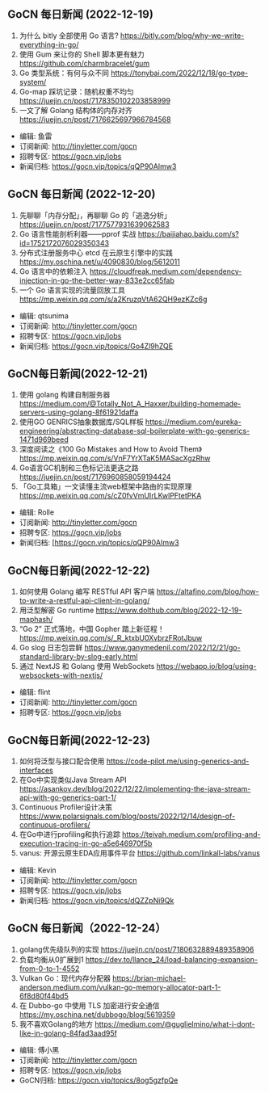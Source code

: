 ## GoCN 每日新闻 (2022-12-19)

1. 为什么 bitly 全部使用 Go 语言? https://bitly.com/blog/why-we-write-everything-in-go/
2. 使用 Gum 来让你的 Shell 脚本更有魅力 https://github.com/charmbracelet/gum
3. Go 类型系统：有何与众不同 https://tonybai.com/2022/12/18/go-type-system/
4. Go-map 踩坑记录：随机权重不均匀 https://juejin.cn/post/7178350102203858999
5. 一文了解 Golang 结构体的内存对齐 https://juejin.cn/post/7176625697966784568

- 编辑: 鱼雷
- 订阅新闻: http://tinyletter.com/gocn
- 招聘专区: https://gocn.vip/jobs
- 新闻归档: https://gocn.vip/topics/qQP90AImw3

## GoCN 每日新闻 (2022-12-20)

1. 先聊聊「内存分配」，再聊聊 Go 的「逃逸分析」 https://juejin.cn/post/7177577931639062583
2. Go 语言性能剖析利器——pprof 实战 https://baijiahao.baidu.com/s?id=1752172076029350343
3. 分布式注册服务中心 etcd 在云原生引擎中的实践 https://my.oschina.net/u/4090830/blog/5612011
4. Go 语言中的依赖注入 https://cloudfreak.medium.com/dependency-injection-in-go-the-better-way-833e2cc65fab
5. 一个 Go 语言实现的流量回放工具 https://mp.weixin.qq.com/s/a2KruzqVtA62QH9ezKZc6g

- 编辑: qtsunima
- 订阅新闻: http://tinyletter.com/gocn
- 招聘专区: https://gocn.vip/jobs
- 新闻归档: https://gocn.vip/topics/Go4Zl9hZQE

## GoCN每日新闻(2022-12-21)

1. 使用 golang 构建自制服务器 https://medium.com/@Totally_Not_A_Haxxer/building-homemade-servers-using-golang-8f61921daffa
2. 使用GO GENRICS抽象数据库/SQL样板 https://medium.com/eureka-engineering/abstracting-database-sql-boilerplate-with-go-generics-1471d969beed
3. 深度阅读之《100 Go Mistakes and How to Avoid Them》https://mp.weixin.qq.com/s/VnF7YrXTaK5MASacXgzRhw
4. Go语言GC机制和三色标记法更迭之路 https://juejin.cn/post/7176960858059194424
5. 「Go工具箱」一文读懂主流web框架中路由的实现原理 https://mp.weixin.qq.com/s/cZ0fvVmUIrLKwlPFtetPKA


- 编辑: Rolle
- 订阅新闻: http://tinyletter.com/gocn
- 招聘专区: https://gocn.vip/jobs
- 新闻归档: [https://gocn.vip/topics/qQP90AImw3

## GoCN每日新闻(2022-12-22)

1. 如何使用 Golang 编写 RESTful API 客户端 https://altafino.com/blog/how-to-write-a-restful-api-client-in-golang/
2. 用泛型解密 Go runtime https://www.dolthub.com/blog/2022-12-19-maphash/
3. “Go 2” 正式落地，中国 Gopher 踏上新征程！ https://mp.weixin.qq.com/s/_R_ktxbU0XvbrzFRotJbuw
4. Go slog 日志包尝鲜 https://www.ganymedenil.com/2022/12/21/go-standard-library-by-slog-early.html
5. 通过 NextJS 和 Golang 使用 WebSockets https://webapp.io/blog/using-websockets-with-nextjs/

- 编辑: flint
- 订阅新闻: http://tinyletter.com/gocn
- 招聘专区: https://gocn.vip/jobs

## GoCN每日新闻(2022-12-23)

1. 如何将泛型与接口配合使用 https://code-pilot.me/using-generics-and-interfaces
2. 在Go中实现类似Java Stream API https://asankov.dev/blog/2022/12/22/implementing-the-java-stream-api-with-go-generics-part-1/
3. Continuous Profiler设计决策 https://www.polarsignals.com/blog/posts/2022/12/14/design-of-continuous-profilers/
4. 在Go中进行profiling和执行追踪 https://teivah.medium.com/profiling-and-execution-tracing-in-go-a5e646970f5b
5. vanus: 开源云原生EDA应用事件平台 https://github.com/linkall-labs/vanus

* 编辑: Kevin
* 订阅新闻: http://tinyletter.com/gocn
* 招聘专区: https://gocn.vip/jobs
* 新闻归档: https://gocn.vip/topics/dQZZpNi9Qk

## GoCN 每日新闻（2022-12-24）

1. golang优先级队列的实现 https://juejin.cn/post/7180632889489358906
2. 负载均衡从0扩展到1 https://dev.to/llance_24/load-balancing-expansion-from-0-to-1-4552
3. Vulkan Go：现代内存分配器 https://brian-michael-anderson.medium.com/vulkan-go-memory-allocator-part-1-6f8d80f44bd5
4. 在 Dubbo-go 中使用 TLS 加密进行安全通信 https://my.oschina.net/dubbogo/blog/5619359
5. 我不喜欢Golang的地方 https://medium.com/@guglielmino/what-i-dont-like-in-golang-84fad3aad95f

* 编辑: 傅小黑
* 订阅新闻: http://tinyletter.com/gocn
* 招聘专区: https://gocn.vip/jobs
* GoCN归档: https://gocn.vip/topics/8og5gzfpQe
